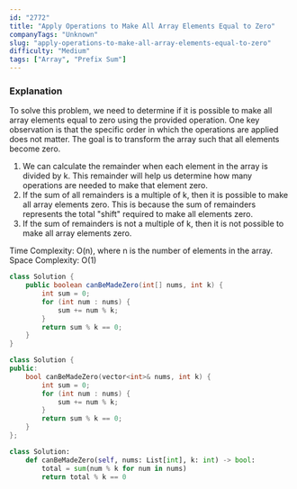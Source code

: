 ```yaml
---
id: "2772"
title: "Apply Operations to Make All Array Elements Equal to Zero"
companyTags: "Unknown"
slug: "apply-operations-to-make-all-array-elements-equal-to-zero"
difficulty: "Medium"
tags: ["Array", "Prefix Sum"]
---
```


### Explanation
To solve this problem, we need to determine if it is possible to make all array elements equal to zero using the provided operation. One key observation is that the specific order in which the operations are applied does not matter. The goal is to transform the array such that all elements become zero.

1. We can calculate the remainder when each element in the array is divided by k. This remainder will help us determine how many operations are needed to make that element zero.
2. If the sum of all remainders is a multiple of k, then it is possible to make all array elements zero. This is because the sum of remainders represents the total "shift" required to make all elements zero.
3. If the sum of remainders is not a multiple of k, then it is not possible to make all array elements zero.

Time Complexity: O(n), where n is the number of elements in the array.
Space Complexity: O(1)
```java
class Solution {
    public boolean canBeMadeZero(int[] nums, int k) {
        int sum = 0;
        for (int num : nums) {
            sum += num % k;
        }
        return sum % k == 0;
    }
}
```

```cpp
class Solution {
public:
    bool canBeMadeZero(vector<int>& nums, int k) {
        int sum = 0;
        for (int num : nums) {
            sum += num % k;
        }
        return sum % k == 0;
    }
};
```

```python
class Solution:
    def canBeMadeZero(self, nums: List[int], k: int) -> bool:
        total = sum(num % k for num in nums)
        return total % k == 0
```